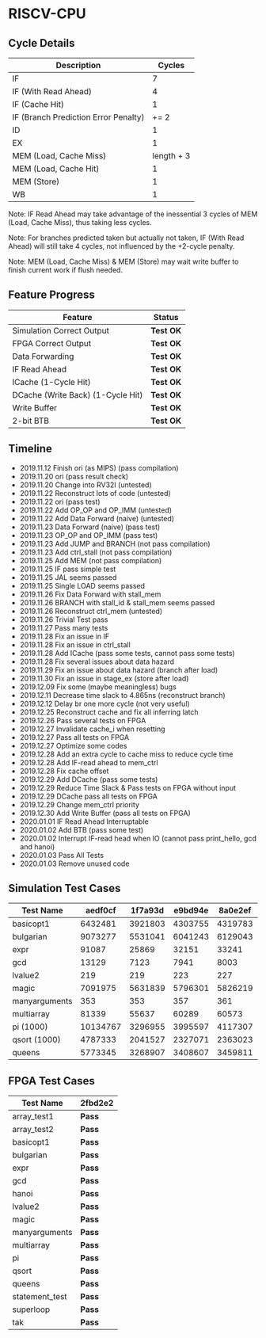 # RISCV-CPU

## Cycle Details

Description|Cycles
----|----
IF|7
IF (With Read Ahead)|4
IF (Cache Hit)|1
IF (Branch Prediction Error Penalty)|+= 2
ID|1
EX|1
MEM (Load, Cache Miss)|length + 3
MEM (Load, Cache Hit)|1
MEM (Store)|1
WB|1

Note: IF Read Ahead may take advantage of the inessential 3 cycles of MEM (Load, Cache Miss), thus taking less cycles.

Note: For branches predicted taken but actually not taken, IF (With Read Ahead) will still take 4 cycles,
not influenced by the +2-cycle penalty.

Note: MEM (Load, Cache Miss) & MEM (Store) may wait write buffer to finish current work if flush needed.

## Feature Progress

Feature|Status
----|----
Simulation Correct Output|__Test OK__
FPGA Correct Output|__Test OK__
Data Forwarding|__Test OK__
IF Read Ahead|__Test OK__
ICache (1-Cycle Hit)|__Test OK__
DCache (Write Back) (1-Cycle Hit)|__Test OK__
Write Buffer|__Test OK__
2-bit BTB|__Test OK__

## Timeline

+ 2019.11.12 Finish ori (as MIPS) (pass compilation)
+ 2019.11.20 ori (pass result check)
+ 2019.11.20 Change into RV32I (untested)
+ 2019.11.22 Reconstruct lots of code (untested)
+ 2019.11.22 ori (pass test)
+ 2019.11.22 Add OP_OP and OP_IMM (untested)
+ 2019.11.22 Add Data Forward (naive) (untested)
+ 2019.11.23 Data Forward (naive) (pass test)
+ 2019.11.23 OP_OP and OP_IMM (pass test)
+ 2019.11.23 Add JUMP and BRANCH (not pass compilation)
+ 2019.11.23 Add ctrl_stall (not pass compilation)
+ 2019.11.25 Add MEM (not pass compilation)
+ 2019.11.25 IF pass simple test
+ 2019.11.25 JAL seems passed
+ 2019.11.25 Single LOAD seems passed
+ 2019.11.26 Fix Data Forward with stall_mem
+ 2019.11.26 BRANCH with stall_id & stall_mem seems passed
+ 2019.11.26 Reconstruct ctrl_mem (untested)
+ 2019.11.26 Trivial Test pass
+ 2019.11.27 Pass many tests
+ 2019.11.28 Fix an issue in IF
+ 2019.11.28 Fix an issue in ctrl_stall
+ 2019.11.28 Add ICache (pass some tests, cannot pass some tests)
+ 2019.11.28 Fix several issues about data hazard
+ 2019.11.29 Fix an issue about data hazard (branch after load)
+ 2019.11.30 Fix an issue in stage_ex (store after load)
+ 2019.12.09 Fix some (maybe meaningless) bugs
+ 2019.12.11 Decrease time slack to 4.865ns (reconstruct branch)
+ 2019.12.12 Delay br one more cycle (not very useful)
+ 2019.12.25 Reconstruct cache and fix all inferring latch
+ 2019.12.26 Pass several tests on FPGA
+ 2019.12.27 Invalidate cache_i when resetting
+ 2019.12.27 Pass all tests on FPGA
+ 2019.12.27 Optimize some codes
+ 2019.12.28 Add an extra cycle to cache miss to reduce cycle time
+ 2019.12.28 Add IF-read ahead to mem_ctrl
+ 2019.12.28 Fix cache offset
+ 2019.12.29 Add DCache (pass some tests)
+ 2019.12.29 Reduce Time Slack & Pass tests on FPGA without input
+ 2019.12.29 DCache pass all tests on FPGA
+ 2019.12.29 Change mem_ctrl priority
+ 2019.12.30 Add Write Buffer (pass all tests on FPGA)
+ 2020.01.01 IF Read Ahead Interruptable
+ 2020.01.02 Add BTB (pass some test)
+ 2020.01.02 Interrupt IF-read head when IO (cannot pass print_hello, gcd and hanoi)
+ 2020.01.03 Pass All Tests
+ 2020.01.03 Remove unused code

## Simulation Test Cases

Test Name|aedf0cf|1f7a93d|e9bd94e|8a0e2ef|358a5cf|b833ffa|5e1048a|2fbd2e2
----|----|----|----|----|----|----|----|----
basicopt1|6432481|3921803|4303755|4319783|3586405|2124699|2390181|2111249
bulgarian|9073277|5531041|6041243|6129043|5436831|3195399|2762323|2482579
expr|91087|25869|32151|33241|30895|24479|24535|23677
gcd|13129|7123|7941|8003|7171|4667|4675|4087
lvalue2|219|219|223|227|199|199|243|197
magic|7091975|5631839|5796301|5826219|5400941|3123099|2376481|1939991
manyarguments|353|353|357|361|327|327|385|313
multiarray|81339|55637|60289|60573|51309|37267|42659|33575
pi (1000)|10134767|3296955|3995597|4117307|3775945|2565651|2554391|2530517
qsort (1000)|4787333|2041527|2327071|2363023|2165759|1271419|1212889|1157307
queens|5773345|3268907|3408607|3459811|3298751|2106301|1384893|1243179

## FPGA Test Cases

Test Name|2fbd2e2
----|----
array_test1|__Pass__
array_test2|__Pass__
basicopt1|__Pass__
bulgarian|__Pass__
expr|__Pass__
gcd|__Pass__
hanoi|__Pass__
lvalue2|__Pass__
magic|__Pass__
manyarguments|__Pass__
multiarray|__Pass__
pi|__Pass__
qsort|__Pass__
queens|__Pass__
statement_test|__Pass__
superloop|__Pass__
tak|__Pass__
